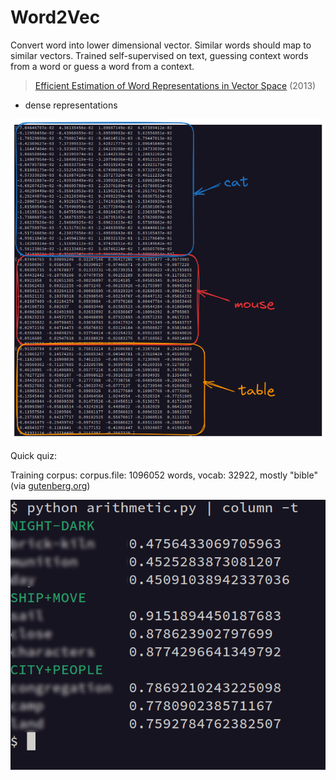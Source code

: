 # Word2Vec

Convert word into lower dimensional vector. Similar words should map to similar
vectors. Trained self-supervised on text, guessing context words from a word or
guess a word from a context.

> [Efficient Estimation of Word Representations in Vector Space](https://arxiv.org/abs/1301.3781) (2013)

* dense representations

![](static/cat-mouse-table-100.png)

<!-- ![](cat_sim.png) -->

Quick quiz:

Training corpus: corpus.file: 1096052 words, vocab: 32922, mostly "bible" (via [gutenberg.org](https://gutenberg.org))

![](static/artimethic_1.png)

> [](static/artimethic_0.png)



